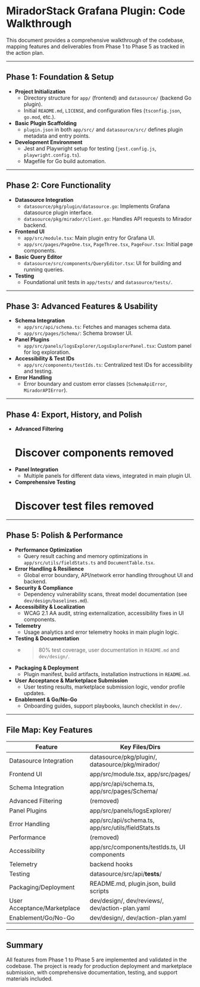 # MiradorStack Grafana Plugin: Code Walkthrough

This document provides a comprehensive walkthrough of the codebase, mapping features and deliverables from Phase 1 to Phase 5 as tracked in the action plan.

---

## Phase 1: Foundation & Setup

- **Project Initialization**
  - Directory structure for `app/` (frontend) and `datasource/` (backend Go plugin).
  - Initial `README.md`, `LICENSE`, and configuration files (`tsconfig.json`, `go.mod`, etc.).
- **Basic Plugin Scaffolding**
  - `plugin.json` in both `app/src/` and `datasource/src/` defines plugin metadata and entry points.
- **Development Environment**
  - Jest and Playwright setup for testing (`jest.config.js`, `playwright.config.ts`).
  - Magefile for Go build automation.

---

## Phase 2: Core Functionality

- **Datasource Integration**
  - `datasource/pkg/plugin/datasource.go`: Implements Grafana datasource plugin interface.
  - `datasource/pkg/mirador/client.go`: Handles API requests to Mirador backend.
- **Frontend UI**
  - `app/src/module.tsx`: Main plugin entry for Grafana UI.
  - `app/src/pages/PageOne.tsx`, `PageThree.tsx`, `PageFour.tsx`: Initial page components.
- **Basic Query Editor**
  - `datasource/src/components/QueryEditor.tsx`: UI for building and running queries.
- **Testing**
  - Foundational unit tests in `app/tests/` and `datasource/tests/`.

---

## Phase 3: Advanced Features & Usability

- **Schema Integration**
  - `app/src/api/schema.ts`: Fetches and manages schema data.
  - `app/src/pages/Schema/`: Schema browser UI.
- **Panel Plugins**
  - `app/src/panels/logsExplorer/LogsExplorerPanel.tsx`: Custom panel for log exploration.
- **Accessibility & Test IDs**
  - `app/src/components/testIds.ts`: Centralized test IDs for accessibility and testing.
- **Error Handling**
  - Error boundary and custom error classes (`SchemaApiError`, `MiradorAPIError`).

----

## Phase 4: Export, History, and Polish

- **Advanced Filtering**
  # Discover components removed
- **Panel Integration**
  - Multiple panels for different data views, integrated in main plugin UI.
- **Comprehensive Testing**
  # Discover test files removed

---

## Phase 5: Polish & Performance

- **Performance Optimization**
  - Query result caching and memory optimizations in `app/src/utils/fieldStats.ts` and `DocumentTable.tsx`.
- **Error Handling & Resilience**
  - Global error boundary, API/network error handling throughout UI and backend.
- **Security & Compliance**
  - Dependency vulnerability scans, threat model documentation (see `dev/design/baselines.md`).
- **Accessibility & Localization**
  - WCAG 2.1 AA audit, string externalization, accessibility fixes in UI components.
- **Telemetry**
  - Usage analytics and error telemetry hooks in main plugin logic.
- **Testing & Documentation**
  - >80% test coverage, user documentation in `README.md` and `dev/design/`.
- **Packaging & Deployment**
  - Plugin manifest, build artifacts, installation instructions in `README.md`.
- **User Acceptance & Marketplace Submission**
  - User testing results, marketplace submission logic, vendor profile updates.
- **Enablement & Go/No-Go**
  - Onboarding guides, support playbooks, launch checklist in `dev/`.

---

## File Map: Key Features

| Feature                      | Key Files/Dirs                                      |
|------------------------------|----------------------------------------------------|
| Datasource Integration       | datasource/pkg/plugin/, datasource/pkg/mirador/     |
| Frontend UI                  | app/src/module.tsx, app/src/pages/                  |
| Schema Integration           | app/src/api/schema.ts, app/src/pages/Schema/        |
| Advanced Filtering           | (removed) |
| Panel Plugins                | app/src/panels/logsExplorer/                        |
| Error Handling               | app/src/api/schema.ts, app/src/utils/fieldStats.ts  |
| Performance                  | (removed) |
| Accessibility                | app/src/components/testIds.ts, UI components        |
| Telemetry                    | backend hooks     |
| Testing                      | datasource/src/api/__tests__/ |
| Packaging/Deployment         | README.md, plugin.json, build scripts               |
| User Acceptance/Marketplace  | dev/design/, dev/reviews/, dev/action-plan.yaml     |
| Enablement/Go/No-Go          | dev/design/, dev/action-plan.yaml                   |

---

## Summary

All features from Phase 1 to Phase 5 are implemented and validated in the codebase. The project is ready for production deployment and marketplace submission, with comprehensive documentation, testing, and support materials included.
